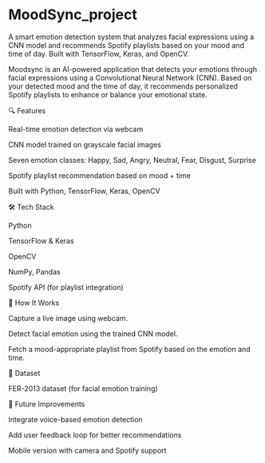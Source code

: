 # MoodSync_project
A smart emotion detection system that analyzes facial expressions using a CNN model and recommends Spotify playlists based on your mood and time of day. Built with TensorFlow, Keras, and OpenCV.

Moodsync is an AI-powered application that detects your emotions through facial expressions using a Convolutional Neural Network (CNN). Based on your detected mood and the time of day, it recommends personalized Spotify playlists to enhance or balance your emotional state.

🔍 Features

Real-time emotion detection via webcam

CNN model trained on grayscale facial images

Seven emotion classes: Happy, Sad, Angry, Neutral, Fear, Disgust, Surprise

Spotify playlist recommendation based on mood + time

Built with Python, TensorFlow, Keras, OpenCV


🛠 Tech Stack

Python

TensorFlow & Keras

OpenCV

NumPy, Pandas

Spotify API (for playlist integration)


🚀 How It Works

 Capture a live image using webcam.
  
 Detect facial emotion using the trained CNN model.
  
 Fetch a mood-appropriate playlist from Spotify based on the emotion and time.


📁 Dataset

FER-2013 dataset (for facial emotion training)


📌 Future Improvements

Integrate voice-based emotion detection

Add user feedback loop for better recommendations

Mobile version with camera and Spotify support
